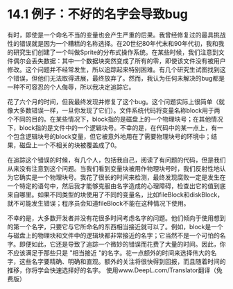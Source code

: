# 14.1 例子：不好的名字会导致bug

有时，即使是一个命名不当的变量也会产生严重的后果。我曾经修复过的最具挑战性的错误就是因为一个糟糕的名称选择。在20世纪80年代末和90年代初，我和我的研究生们创建了一个叫做Sprite的分布式操作系统。在某些时候，我们注意到文件偶尔会丢失数据：其中一个数据块突然变成了所有的零，即使该文件没有被用户修改。这个问题并不经常发生，所以追踪起来特别困难。有几个研究生试图找到这个错误，但他们无法取得进展，最终放弃了。然而，我认为任何未解决的bug都是一种不可容忍的个人侮辱，所以我决定追踪它。

花了六个月的时间，但我最终发现并修复了这个bug。这个问题实际上很简单（就像大多数错误一样，一旦你发现了它们）。文件系统代码将变量名称block用于两个不同的目的。在某些情况下，block指的是磁盘上的一个物理块号；在其他情况下，block指的是文件中的一个逻辑块号。不幸的是，在代码中的某一点上，有一个包含逻辑块号的block变量，但它被意外地用在了需要物理块号的环境中；结果，磁盘上一个不相关的块被覆盖成了0。

在追踪这个错误的时候，有几个人，包括我自己，阅读了有问题的代码，但是我们从来没有注意到这个问题。当我们看到变量块被用作物理块号时，我们反射性地认为它确实是一个物理块号。我花了很长的时间来检测，最终发现腐败一定是发生在一个特定的语句中，然后我才能够克服由名字造成的心理障碍，检查出它的值到底来自哪里。如果不同类型的块使用了不同的变量名，比如fileBlock和diskBlock，就不可能发生错误；程序员会知道fileBlock不能在这种情况下使用。

不幸的是，大多数开发者并没有花很多时间考虑名字的问题。他们倾向于使用想到的第一个名字，只要它与它所命名的东西相当接近就可以了。例如，block是一个与磁盘上的物理块和文件中的逻辑块都非常接近的名字；它当然不是一个可怕的名字。即便如此，它还是导致了追踪一个微妙的错误而花费了大量的时间。因此，你不应该满足于那些只是 "相当接近 "的名字。花一点额外的时间来选择伟大的名字，这些名字要精确、明确和直观。额外的关注将很快得到回报，而且随着时间的推移，你将学会快速选择好的名字。 使用www.DeepL.com/Translator翻译（免费版）
